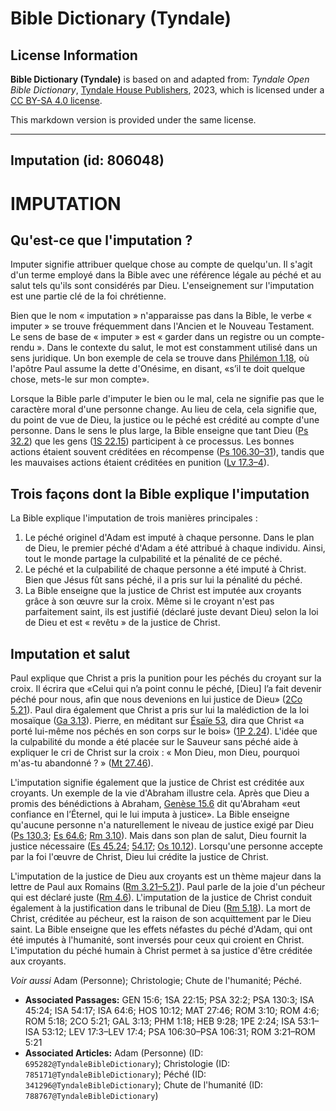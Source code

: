 # Bible Dictionary (Tyndale)

## License Information

**Bible Dictionary (Tyndale)** is based on and adapted from: _Tyndale Open Bible Dictionary_, [Tyndale House Publishers](https://tyndaleopenresources.com/), 2023, which is licensed under a [CC BY-SA 4.0 license](https://creativecommons.org/licenses/by-sa/4.0/legalcode.en).

This markdown version is provided under the same license.



--------------------------------

## Imputation (id: 806048)

IMPUTATION
==========

Qu'est\-ce que l'imputation ?
-----------------------------

Imputer signifie attribuer quelque chose au compte de quelqu'un. Il s'agit d'un terme employé dans la Bible avec une référence légale au péché et au salut tels qu'ils sont considérés par Dieu. L'enseignement sur l'imputation est une partie clé de la foi chrétienne.

Bien que le nom « imputation » n'apparaisse pas dans la Bible, le verbe « imputer » se trouve fréquemment dans l'Ancien et le Nouveau Testament. Le sens de base de « imputer » est « garder dans un registre ou un compte\-rendu ». Dans le contexte du salut, le mot est constamment utilisé dans un sens juridique. Un bon exemple de cela se trouve dans [Philémon 1\.18](https://ref.ly/Phlm1:18), où l'apôtre Paul assume la dette d'Onésime, en disant, «s’il te doit quelque chose, mets\-le sur mon compte».

Lorsque la Bible parle d'imputer le bien ou le mal, cela ne signifie pas que le caractère moral d'une personne change. Au lieu de cela, cela signifie que, du point de vue de Dieu, la justice ou le péché est crédité au compte d'une personne. Dans le sens le plus large, la Bible enseigne que tant Dieu ([Ps 32\.2](https://ref.ly/Ps32:2)) que les gens ([1S 22\.15](https://ref.ly/1Sam22:15)) participent à ce processus. Les bonnes actions étaient souvent créditées en récompense ([Ps 106\.30–31](https://ref.ly/Ps106:30-Ps106:31)), tandis que les mauvaises actions étaient créditées en punition ([Lv 17\.3–4](https://ref.ly/Lev17:3-Lev17:4)).

Trois façons dont la Bible explique l'imputation
------------------------------------------------

La Bible explique l'imputation de trois manières principales :

1. Le péché originel d'Adam est imputé à chaque personne. Dans le plan de Dieu, le premier péché d'Adam a été attribué à chaque individu. Ainsi, tout le monde partage la culpabilité et la pénalité de ce péché.
2. Le péché et la culpabilité de chaque personne a été imputé à Christ. Bien que Jésus fût sans péché, il a pris sur lui la pénalité du péché.
3. La Bible enseigne que la justice de Christ est imputée aux croyants grâce à son œuvre sur la croix. Même si le croyant n'est pas parfaitement saint, ils est justifié (déclaré juste devant Dieu) selon la loi de Dieu et est « revêtu » de la justice de Christ.

Imputation et salut
-------------------

Paul explique que Christ a pris la punition pour les péchés du croyant sur la croix. Il écrira que «Celui qui n’a point connu le péché, \[Dieu] l’a fait devenir péché pour nous, afin que nous devenions en lui justice de Dieu» ([2Co 5\.21](https://ref.ly/2Cor5:21)). Paul dira également que Christ a pris sur lui la malédiction de la loi mosaïque ([Ga 3\.13](https://ref.ly/Gal3:13)). Pierre, en méditant sur [Ésaïe 53](https://ref.ly/Isa53:1-Isa53:12), dira que Christ «a porté lui\-même nos péchés en son corps sur le bois» ([1P 2\.24](https://ref.ly/1Pet2:24)). L'idée que la culpabilité du monde a été placée sur le Sauveur sans péché aide à expliquer le cri de Christ sur la croix : « Mon Dieu, mon Dieu, pourquoi m'as\-tu abandonné ? » ([Mt 27\.46](https://ref.ly/Matt27:46)).

L'imputation signifie également que la justice de Christ est créditée aux croyants. Un exemple de la vie d'Abraham illustre cela. Après que Dieu a promis des bénédictions à Abraham, [Genèse 15\.6](https://ref.ly/Gen15:6) dit qu'Abraham «eut confiance en l’Éternel, qui le lui imputa à justice». La Bible enseigne qu'aucune personne n'a naturellement le niveau de justice exigé par Dieu ([Ps 130\.3](https://ref.ly/Ps130:3); [Es 64\.6](https://ref.ly/Isa64:6); [Rm 3\.10](https://ref.ly/Rom3:10)). Mais dans son plan de salut, Dieu fournit la justice nécessaire ([Es 45\.24](https://ref.ly/Isa45:24); [54\.17](https://ref.ly/Isa54:17); [Os 10\.12](https://ref.ly/Hos10:12)). Lorsqu'une personne accepte par la foi l'œuvre de Christ, Dieu lui crédite la justice de Christ.

L'imputation de la justice de Dieu aux croyants est un thème majeur dans la lettre de Paul aux Romains ([Rm 3\.21–5\.21](https://ref.ly/Rom3:21-Rom5:21)). Paul parle de la joie d'un pécheur qui est déclaré juste ([Rm 4\.6](https://ref.ly/Rom4:6)). L'imputation de la justice de Christ conduit également à la justification dans le tribunal de Dieu ([Rm 5\.18](https://ref.ly/Rom5:18)). La mort de Christ, créditée au pécheur, est la raison de son acquittement par le Dieu saint. La Bible enseigne que les effets néfastes du péché d'Adam, qui ont été imputés à l'humanité, sont inversés pour ceux qui croient en Christ. L'imputation du péché humain à Christ permet à sa justice d'être créditée aux croyants.

*Voir aussi* Adam (Personne); Christologie; Chute de l'humanité; Péché.

* **Associated Passages:** GEN 15:6; 1SA 22:15; PSA 32:2; PSA 130:3; ISA 45:24; ISA 54:17; ISA 64:6; HOS 10:12; MAT 27:46; ROM 3:10; ROM 4:6; ROM 5:18; 2CO 5:21; GAL 3:13; PHM 1:18; HEB 9:28; 1PE 2:24; ISA 53:1–ISA 53:12; LEV 17:3–LEV 17:4; PSA 106:30–PSA 106:31; ROM 3:21–ROM 5:21
* **Associated Articles:** Adam (Personne) (ID: `695282@TyndaleBibleDictionary`); Christologie (ID: `785171@TyndaleBibleDictionary`); Péché (ID: `341296@TyndaleBibleDictionary`); Chute de l'humanité (ID: `788767@TyndaleBibleDictionary`)

